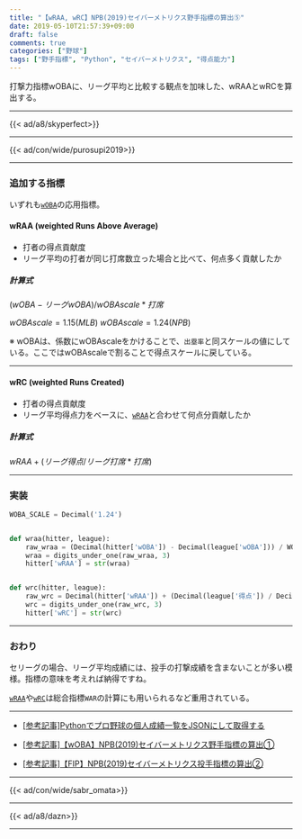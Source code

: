 ```yaml
---
title: "【wRAA, wRC】NPB(2019)セイバーメトリクス野手指標の算出⑤"
date: 2019-05-10T21:57:39+09:00
draft: false
comments: true
categories: ["野球"]
tags: ["野手指標", "Python", "セイバーメトリクス", "得点能力"]
---
```


打撃力指標wOBAに、リーグ平均と比較する観点を加味した、wRAAとwRCを算出する。

<!--more-->

---

{{< ad/a8/skyperfect>}}

---

{{< ad/con/wide/purosupi2019>}}

---

### 追加する指標

いずれも[`wOBA`](https://www.ted027.com/post/sabr-hit-woba#woba-weighted-on-base-average)の応用指標。

#### wRAA (weighted Runs Above Average)

- 打者の得点貢献度
- リーグ平均の打者が同じ打席数立った場合と比べて、何点多く貢献したか

##### 計算式

$(wOBA - リーグwOBA) / wOBAscale * 打席$

$wOBAscale = 1.15(MLB)$
$wOBAscale = 1.24(NPB)$

※ wOBAは、係数にwOBAscaleをかけることで、`出塁率`と同スケールの値にしている。ここではwOBAscaleで割ることで得点スケールに戻している。

---

#### wRC (weighted Runs Created)

  - 打者の得点貢献度
  - リーグ平均得点力をベースに、[`wRAA`](#wraa-weighted-runs-above-average)と合わせて何点分貢献したか

##### 計算式

$wRAA + (リーグ得点 / リーグ打席 * 打席)$

---

### 実装

```py:sabr.py
WOBA_SCALE = Decimal('1.24')


def wraa(hitter, league):
    raw_wraa = (Decimal(hitter['wOBA']) - Decimal(league['wOBA'])) / WOBA_SCALE * Decimal(hitter['打席'])
    wraa = digits_under_one(raw_wraa, 3)
    hitter['wRAA'] = str(wraa)


def wrc(hitter, league):
    raw_wrc = Decimal(hitter['wRAA']) + (Decimal(league['得点']) / Decimal(league['打席'])) * Decimal(hitter['打席'])
    wrc = digits_under_one(raw_wrc, 3)
    hitter['wRC'] = str(wrc)
```

---

### おわり

セリーグの場合、リーグ平均成績には、投手の打撃成績を含まないことが多い模様。指標の意味を考えれば納得ですね。

[`wRAA`](#wraa-weighted-runs-above-average)や[`wRC`](#wrc-weighted-runs-created)は総合指標`WAR`の計算にも用いられるなど重用されている。

---

- [[参考記事]Pythonでプロ野球の個人成績一覧をJSONにして取得する](https://www.ted027.com/post/python-personal-records)

- [[参考記事]【wOBA】NPB(2019)セイバーメトリクス野手指標の算出①](https://www.ted027.com/post/sabr-hit-woba)

- [[参考記事]【FIP】NPB(2019)セイバーメトリクス投手指標の算出②](https://www.ted027.com/post/sabr-pitch-fip)

---

{{< ad/con/wide/sabr_omata>}}

---

{{< ad/a8/dazn>}}

---
